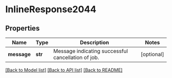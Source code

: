 # InlineResponse2044

## Properties
Name | Type | Description | Notes
------------ | ------------- | ------------- | -------------
**message** | **str** | Message indicating successful cancellation of job. | [optional] 

[[Back to Model list]](../README.md#documentation-for-models) [[Back to API list]](../README.md#documentation-for-api-endpoints) [[Back to README]](../README.md)

